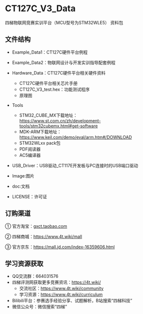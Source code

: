 # CT127C_V3_Data

四梯物联网竞赛实训平台（MCU型号为STM32WLE5） 资料包



## 文件结构

- Example_Data1：CT127C硬件平台例程

- Example_Data2：物联网设计与开发实训指导配套例程

- Hardware_Data：CT127C硬件平台相关硬件资料
  - CT127C硬件平台相关芯片手册
  - CT127C_V3_test.hex：功能测试程序
  - 原理图

- Tools
  
  - STM32_CUBE_MX下载地址：https://www.st.com.cn/zh/development-tools/stm32cubemx.html#get-software
  - MDK-ARM下载地址：https://www.keil.com/demo/eval/arm.htm#/DOWNLOAD
  - STM32WLxx pack包
  - PDF阅读器
  - AC5编译器

- USB_Driver：USB驱动_CT117E开发板与PC连接时的USB端口驱动

- Image:图片

- doc:文档

- LICENSE：许可证

  

## 订购渠道

① 官方淘宝：[gxct.taobao.com]()

② 四梯商城：https://www.4t.wiki/mall

③ 官方京东：https://mall.jd.com/index-16359606.html



## 学习资源获取

- QQ交流群：664031576
- 四梯评测网获取更多竞赛资讯：https://4t.wiki/
  - 交流社区：https://www.4t.wiki/community
  - 学习资源：https://www.4t.wiki/curriculum
- Bilibili平台：参赛选手经验分享、试题解析，B站搜索“四梯科技”
- 微信公众号：微信搜索“四梯”
